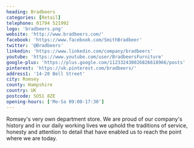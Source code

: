 ```yaml
---
heading: Bradbeers
categories: [Retail]
telephone: 01794 521992
logo: 'bradbeers.png'
website: 'http://www.bradbeers.com/'
facebook: 'https://www.facebook.com/SmithBradbeer'
twitter: '@Bradbeers'
linkedin: 'https://www.linkedin.com/company/bradbeers'
youtube: 'https://www.youtube.com/user/BradbeersFurniture'
google-plus: 'https://plus.google.com/112332430026826618966/posts'
pinterest: 'https://uk.pinterest.com/bradbeers/'
address1: '14-20 Bell Street'
city: Romsey
county: Hampshire
country: UK
postcode: SO51 8ZE
opening-hours: ['Mo-Sa 09:00-17:30']
---
```

Romsey's very own department store. We are proud of our company's history and in our daily working lives we uphold the traditions of service, honesty and attention to detail that have enabled us to reach the point where we are today.